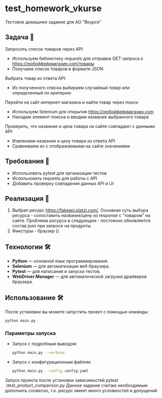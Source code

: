 # test_homework_vkurse
Тестовое домашнее задание для АО "Вкурсе"

## Задача 📑

Запросить список товаров через API:
  - Используем библиотеку requests для отправки GET-запроса к https://любойфейкмагазин.com/товары
  - Получаем список товаров в формате JSON
    
Выбрать товар из ответа API:
  - Из полученного списка выбираем случайный товар или определенный по критерию
    
Перейти на сайт интернет-магазина и найти товар через поиск:
  - Используем Selenium для открытия https://любойфейкмагазин.com
  - Находим элемент поиска и вводим название выбранного товара
    
Проверить, что название и цена товара на сайте совпадают с данными API:
  - Извлекаем название и цену товара из ответа API
  - Сравниваем их с отображаемыми на сайте значениями

## Требования 📑

  - Использовать pytest для организации тестов
  - Использовать requests для работы с API
  - Добавить проверку совпадения данных API и UI

## Реализация 🎯

1. Выбрал ресурс https://fakeapi.platzi.com/. Основная суть выбора ресурса - сопоставить название/цену из response с "товаром" на сайте.
   Проблема ресурса в следующем - постоянно обновляется состав json при запросе на продукты.
2. Фикстуры - браузер ()

## Технологии 🛠️

- **Python** — основной язык программирования.
- **Selenium** — для автоматизации веб-браузера.
- **Pytest** — для написания и запуска тестов.
- **WebDriver Manager** — для автоматической загрузки драйверов браузера.


## Использование 🛠️

После установки вы можете запустить проект с помощью команды:

```bash
python main.py
```

### Параметры запуска

- Запуск с подробным выводом:
  ```bash
  python main.py --verbose
  ```
- Запуск с конфигурационным файлом:
  ```bash
  python main.py --config config.yaml
  ```


Запуск проекта после установки зависимостей pytest .\test_product_comparison.py
Данное задание считаю необходимым дополнить словесно, т.к. ресурс имеет много условностей и допущений
